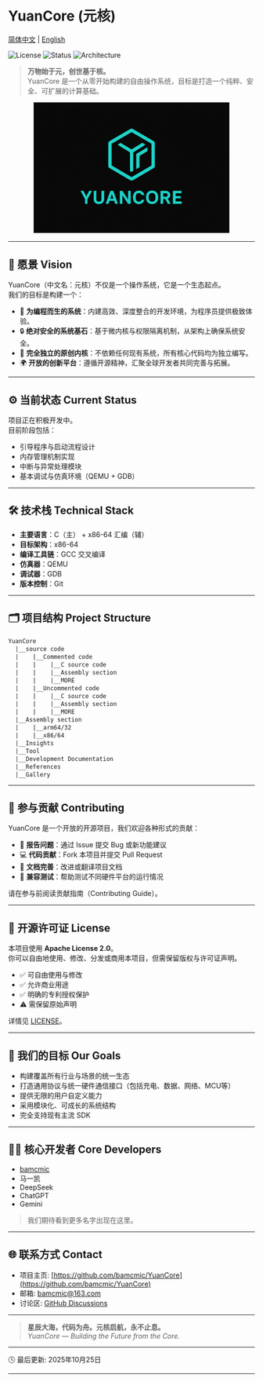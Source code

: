 # YuanCore (元核)

[简体中文](README.md) | [English](README.E-H.md)

![License](https://img.shields.io/badge/License-Apache--2.0-green.svg)
![Status](https://img.shields.io/badge/Status-Active%20Development-brightgreen.svg)
![Architecture](https://img.shields.io/badge/Architecture-x86__64-lightgrey.svg)

> **万物始于元，创世基于核。**  
> YuanCore 是一个从零开始构建的自由操作系统，目标是打造一个纯粹、安全、可扩展的计算基础。

<p align="center">
  <img src="/Gallery/ace.png" width="400">
</p>

---

## 🌌 愿景 Vision

YuanCore（中文名：元核）不仅是一个操作系统，它是一个生态起点。  
我们的目标是构建一个：

- 🧠 **为编程而生的系统**：内建高效、深度整合的开发环境，为程序员提供极致体验。  
- 🔒 **绝对安全的系统基石**：基于微内核与权限隔离机制，从架构上确保系统安全。  
- 🧩 **完全独立的原创内核**：不依赖任何现有系统，所有核心代码均为独立编写。  
- 🌍 **开放的创新平台**：遵循开源精神，汇聚全球开发者共同完善与拓展。

---

## ⚙️ 当前状态 Current Status

项目正在积极开发中。  
目前阶段包括：

- 引导程序与启动流程设计  
- 内存管理机制实现  
- 中断与异常处理模块  
- 基本调试与仿真环境（QEMU + GDB）

---

## 🛠 技术栈 Technical Stack

- **主要语言**：C（主） + x86-64 汇编（辅）  
- **目标架构**：x86-64  
- **编译工具链**：GCC 交叉编译  
- **仿真器**：QEMU  
- **调试器**：GDB  
- **版本控制**：Git

---

## 🗂 项目结构 Project Structure
```
YuanCore
  |__source code
  |    |__Commented code
  |    |    |__C source code
  |    |    |__Assembly section
  |    |    |__MORE
  |    |__Uncommented code
  |    |    |__C source code
  |    |    |__Assembly section
  |    |    |__MORE
  |__Assembly section
  |    |__arm64/32
  |    |__x86/64
  |__Insights
  |__Tool
  |__Development Documentation
  |__References
  |__Gallery
```
---

## 🤝 参与贡献 Contributing

YuanCore 是一个开放的开源项目，我们欢迎各种形式的贡献：  

- 🐞 **报告问题**：通过 Issue 提交 Bug 或新功能建议  
- 💻 **代码贡献**：Fork 本项目并提交 Pull Request  
- 📘 **文档完善**：改进或翻译项目文档  
- 🧪 **兼容测试**：帮助测试不同硬件平台的运行情况  

请在参与前阅读贡献指南（Contributing Guide）。

---

## 📜 开源许可证 License

本项目使用 **Apache License 2.0**。  
你可以自由地使用、修改、分发或商用本项目，但需保留版权与许可证声明。  

- ✅ 可自由使用与修改  
- ✅ 允许商业用途  
- ✅ 明确的专利授权保护  
- ⚠️ 需保留原始声明  

详情见 [LICENSE](LICENSE)。

---

## 🧭 我们的目标 Our Goals

- 构建覆盖所有行业与场景的统一生态  
- 打造通用协议与统一硬件通信接口（包括充电、数据、网络、MCU等）  
- 提供无限的用户自定义能力  
- 采用模块化、可成长的系统结构  
- 完全支持现有主流 SDK  

---

## 👨‍💻 核心开发者 Core Developers

- [bamcmic](https://github.com/bamcmic)  
- 马一凯  
- DeepSeek  
- ChatGPT  
- Gemini  

> 我们期待看到更多名字出现在这里。

---

## 🌐 联系方式 Contact

- 项目主页: [https://github.com/bamcmic/YuanCore](https://github.com/bamcmic/YuanCore)  
- 邮箱: bamcmic@163.com  
- 讨论区: [GitHub Discussions](https://github.com/bamcmic/YuanCore/discussions)

---

> **星辰大海，代码为舟。元核启航，永不止息。**  
> _YuanCore — Building the Future from the Core._

---

🕓 最后更新: 2025年10月25日


---